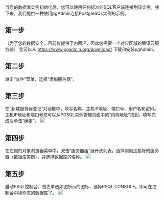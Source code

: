 当您的数据库实例初始化后，您可以使用任何标准的SQL客户端连接到该实例。接下来，我们提供一种使用pgAdmin连接PostgreSQL实例的示例。

## 第一步
（为了您的数据安全，目前仅提供了内网IP，因此您需要一个对应区域的腾讯云服务器）
您可以从 https://www.pgadmin.org/download/ 下载和安装pgAdmin。

## 第二步
单击“文件”菜单，选择“添加服务器”。

## 第三步
在“新建服务器登记”对话框中，填写名称、主机IP地址、端口号、用户名和密码。主机IP地址和端口号您可以从PGSQL实例管理页面中的“内网地址”找到。填写完成后单击“确定”。
![](//mccdn.qcloud.com/static/img/fd480ec9413eb6b7ff53d212fafd3ecd/image.png)
## 第四步
在左侧的对象浏览器菜单中，双击“服务器组”展开该列表。选择刚刚连接好的服务器（数据库实例），并选择数据库的名称。
![](//mccdn.qcloud.com/static/img/a66c259deee8524a0cf35cb3c5e29642/image.jpg)
## 第五步
启动PSQL控制台，首先单击如图所示的图标，选择PSQL CONSOLE。即可在控制台中操作您的数据库了。
![](//mccdn.qcloud.com/static/img/21e18377780799f20c40c48421c041a1/image.jpg)
